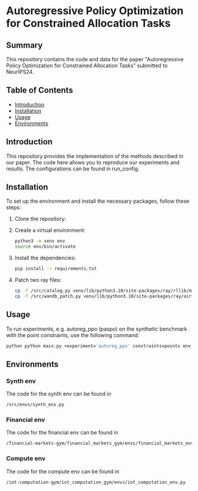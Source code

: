 # Autoregressive Policy Optimization for Constrained Allocation Tasks

## Summary
This repository contains the code and data for the paper "Autoregressive Policy Optimization for Constrained Allocation Tasks" submitted to NeurIPS24.

## Table of Contents
- [Introduction](#introduction)
- [Installation](#installation)
- [Usage](#usage)
- [Environments](#environments)

## Introduction
This repository provides the implementation of the methods described in our paper. The code here allows you to reproduce our experiments and results. The configurations can be found in run_config.

## Installation
To set up the environment and install the necessary packages, follow these steps:

1. Clone the repository:

2. Create a virtual environment:
    ```sh
    python3 -m venv env
    source env/bin/activate
    ```

3. Install the dependencies:
    ```sh
    pip install -r requirements.txt
    ```

4. Patch two ray files:
    ```sh
    cp -f /src/catalog.py venv/lib/python3.10/site-packages/ray/rllib/models/catalog.py
    cp -f /src/wandb_patch.py venv/lib/python3.10/site-packages/ray/air/callbacks/wandb.py
    ```

## Usage
To run experiments, e.g. autoreg_ppo (paspo) on the synthetic benchmark with the point constraints, use the following command:

```sh
python python main.py +experiment='autoreg_ppo' constraints=points env_config='synth_env'
```
## Environments
### Synth env
The code for the synth env can be found in 
```sh
/src/envs/synth_env.py
```
### Financial env
The code for the financial env can be found in 
```sh
/financial-markets-gym/financial_markets_gym/envs/financial_markets_env.py
```

### Compute env
The code for the compute env can be found in 
```sh
/iot-computation-gym/iot_computation_gym/envs/iot_computation_env.py 
```

